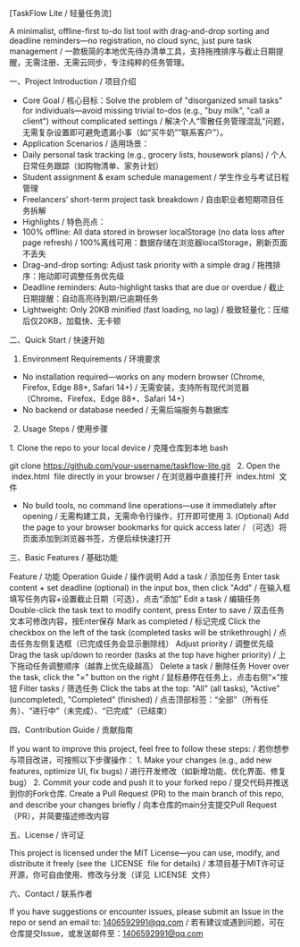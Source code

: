 [TaskFlow Lite / 轻量任务流]
 
A minimalist, offline-first to-do list tool with drag-and-drop sorting and deadline reminders—no registration, no cloud sync, just pure task management / 一款极简的本地优先待办清单工具，支持拖拽排序与截止日期提醒，无需注册、无需云同步，专注纯粹的任务管理。
 
一、Project Introduction / 项目介绍
 
- Core Goal / 核心目标：Solve the problem of "disorganized small tasks" for individuals—avoid missing trivial to-dos (e.g., "buy milk", "call a client") without complicated settings / 解决个人“零散任务管理混乱”问题，无需复杂设置即可避免遗漏小事（如“买牛奶”“联系客户”）。
- Application Scenarios / 适用场景：
- Daily personal task tracking (e.g., grocery lists, housework plans) / 个人日常任务跟踪（如购物清单、家务计划）
- Student assignment & exam schedule management / 学生作业与考试日程管理
- Freelancers’ short-term project task breakdown / 自由职业者短期项目任务拆解
- Highlights / 特色亮点：
- 100% offline: All data stored in browser localStorage (no data loss after page refresh) / 100%离线可用：数据存储在浏览器localStorage，刷新页面不丢失
- Drag-and-drop sorting: Adjust task priority with a simple drag / 拖拽排序：拖动即可调整任务优先级
- Deadline reminders: Auto-highlight tasks that are due or overdue / 截止日期提醒：自动高亮待到期/已逾期任务
- Lightweight: Only 20KB minified (fast loading, no lag) / 极致轻量化：压缩后仅20KB，加载快、无卡顿
 
二、Quick Start / 快速开始
 
1. Environment Requirements / 环境要求
 
- No installation required—works on any modern browser (Chrome, Firefox, Edge 88+, Safari 14+) / 无需安装，支持所有现代浏览器（Chrome、Firefox、Edge 88+、Safari 14+）
- No backend or database needed / 无需后端服务与数据库
 
2. Usage Steps / 使用步骤
 
1. Clone the repo to your local device / 克隆仓库到本地
bash
  
git clone https://github.com/your-username/taskflow-lite.git
 
2. Open the  index.html  file directly in your browser / 在浏览器中直接打开  index.html  文件
- No build tools, no command line operations—use it immediately after opening / 无需构建工具，无需命令行操作，打开即可使用
3. (Optional) Add the page to your browser bookmarks for quick access later / （可选）将页面添加到浏览器书签，方便后续快速打开
 
三、Basic Features / 基础功能
 
Feature / 功能 Operation Guide / 操作说明 
Add a task / 添加任务 Enter task content + set deadline (optional) in the input box, then click "Add" / 在输入框填写任务内容+设置截止日期（可选），点击“添加” 
Edit a task / 编辑任务 Double-click the task text to modify content, press Enter to save / 双击任务文本可修改内容，按Enter保存 
Mark as completed / 标记完成 Click the checkbox on the left of the task (completed tasks will be strikethrough) / 点击任务左侧复选框（已完成任务会显示删除线） 
Adjust priority / 调整优先级 Drag the task up/down to reorder (tasks at the top have higher priority) / 上下拖动任务调整顺序（越靠上优先级越高） 
Delete a task / 删除任务 Hover over the task, click the "×" button on the right / 鼠标悬停在任务上，点击右侧“×”按钮 
Filter tasks / 筛选任务 Click the tabs at the top: "All" (all tasks), "Active" (uncompleted), "Completed" (finished) / 点击顶部标签：“全部”（所有任务）、“进行中”（未完成）、“已完成”（已结束） 
 
四、Contribution Guide / 贡献指南
 
If you want to improve this project, feel free to follow these steps: / 若你想参与项目改进，可按照以下步骤操作：
1. Make your changes (e.g., add new features, optimize UI, fix bugs) / 进行开发修改（如新增功能、优化界面、修复bug）
2. Commit your code and push it to your forked repo / 提交代码并推送到你的Fork仓库. Create a Pull Request (PR) to the main branch of this repo, and describe your changes briefly / 向本仓库的main分支提交Pull Request（PR），并简要描述修改内容
 
五、License / 许可证
 
This project is licensed under the MIT License—you can use, modify, and distribute it freely (see the  LICENSE  file for details) / 本项目基于MIT许可证开源，你可自由使用、修改与分发（详见  LICENSE  文件）
 
六、Contact / 联系作者
 
If you have suggestions or encounter issues, please submit an Issue in the repo or send an email to: 1406592991@qq.com / 若有建议或遇到问题，可在仓库提交Issue，或发送邮件至：1406592991@qq.com
